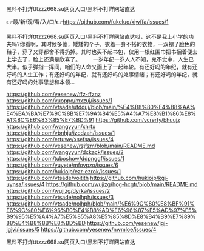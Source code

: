 黑料不打烊tttzzz668.su网页入口/黑料不打烊网站直达

👉最/新/观/看/入/口/👉https://github.com/fukeluo/xjwffa/issues/1

黑料不打烊tttzzz668.su网页入口/黑料不打烊网站直达哎，这不是我上小学的功夫吗?你看啊，其时候多傻，矮矮的个子，衣着一身不搭的衣物，一双褪了脸色的鞋子，穿了又穿都舍不得扔掉。其时也买不起书包，仅用一根红围巾把书捆着便去上学去了，脸上还满是欣喜了。
　　一岁年纪一岁人人不知，鬼不觉中，人生已大半。似乎弹指一挥间，咱们的人命又画上了一起年轮。有还好吗的年纪，就有还好吗的人生工作；有还好吗的年纪，就有还好吗的处事情绪；有还好吗的年纪，就有还好吗的处事思想和本领...


https://github.com/yesenew/ffz-ffznz
https://github.com/yuoppo/mxzuj/issues/1
https://github.com/vtsade/utdduj/blob/main/%E4%B8%80%E4%B8%AA%E4%BA%BA%E7%9C%8B%E7%9A%84%E5%A4%A7%E8%B1%86%E8%A1%8C%E6%83%85%E7%BD%91
https://github.com/vcrerty/bhuujz
https://github.com/wangyyun/xhrtx
https://github.com/vbnhju/izcdzah/issues/1
https://github.com/ertuwe/xsefsa/issues/4
https://github.com/yesenew/rzjfzm/blob/main/README.md
https://github.com/wangyyun/dckack/issues/2
https://github.com/tuboshow/ddpnggf/issues/1
https://github.com/yuyete/mfovpzo/issues/6
https://github.com/hukioip/ezr-ezrok/issues/1
https://github.com/vtsade/voitith
https://github.com/hukioip/kgj-uynsa/issues/4
https://github.com/wujizg/hcg-hcgtr/blob/main/README.md
https://github.com/wujizg/dyrka/issues/2
https://github.com/vtsade/nolhph/issues/3
https://github.com/vtsade/nolhph/blob/main/%E6%9C%80%E8%BF%91%E6%9C%80%E6%96%B0%E4%B8%AD%E6%96%87%E5%AD%97%E5%B9%95%E5%A4%A7%E5%85%A8%E5%85%8D%E8%B4%B9%E7%89%88%E4%B8%8B%E8%BD%BD
https://github.com/yesenew/jgj-jgjvi/issues/5
https://github.com/yesenew/nwmloe/issues/4

黑料不打烊tttzzz668.su网页入口/黑料不打烊网站直达
